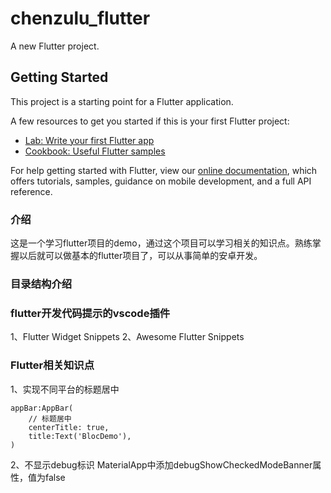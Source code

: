 # chenzulu_flutter

A new Flutter project.

## Getting Started

This project is a starting point for a Flutter application.

A few resources to get you started if this is your first Flutter project:

- [Lab: Write your first Flutter app](https://flutter.dev/docs/get-started/codelab)
- [Cookbook: Useful Flutter samples](https://flutter.dev/docs/cookbook)

For help getting started with Flutter, view our
[online documentation](https://flutter.dev/docs), which offers tutorials,
samples, guidance on mobile development, and a full API reference.

### 介绍
这是一个学习flutter项目的demo，通过这个项目可以学习相关的知识点。熟练掌握以后就可以做基本的flutter项目了，可以从事简单的安卓开发。

### 目录结构介绍

### flutter开发代码提示的vscode插件
1、Flutter Widget Snippets
2、Awesome Flutter Snippets

### Flutter相关知识点

1、实现不同平台的标题居中
```
appBar:AppBar(
    // 标题居中
    centerTitle: true,
    title:Text('BlocDemo'),
)
```
2、不显示debug标识
MaterialApp中添加debugShowCheckedModeBanner属性，值为false